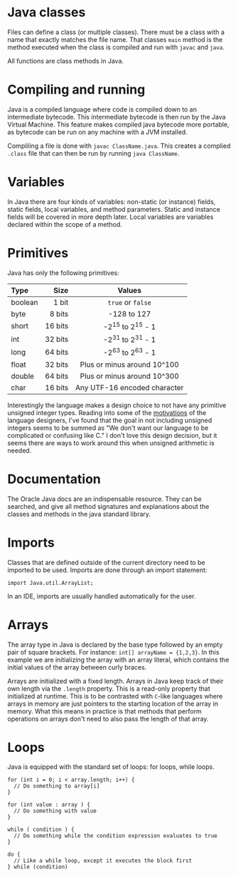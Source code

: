 # Java classes

Files can define a class (or multiple classes). There must be a class with a name that exactly matches the file name. That classes `main` method is the method executed when the class is compiled and run with `javac` and `java`.

All functions are class methods in Java.

# Compiling and running

Java is a compiled language where code is compiled down to an intermediate bytecode. This intermediate bytecode is then run by the Java Virtual Machine. This feature makes compiled java bytecode more portable, as bytecode can be run on any machine with a JVM installed.

Compliling a file is done with `javac ClassName.java`. This creates a complied `.class` file that can then be run by running `java ClassName`.

# Variables

In Java there are four kinds of variables: non-static (or instance) fields, static fields, local variables, and method parameters. Static and instance fields will be covered in more depth later. Local variables are variables declared within the scope of a method.

# Primitives

Java has only the following primitives:

| Type    |    Size |                Values                 |
| :------ | ------: | :-----------------------------------: |
| boolean |   1 bit |           `true` or `false`           |
| byte    |  8 bits |              -128 to 127              |
| short   | 16 bits | -2<sup>15</sup> to 2<sup>15</sup> - 1 |
| int     | 32 bits | -2<sup>31</sup> to 2<sup>31</sup> - 1 |
| long    | 64 bits | -2<sup>63</sup> to 2<sup>63</sup> - 1 |
| float   | 32 bits |      Plus or minus around 10^100      |
| double  | 64 bits |      Plus or minus around 10^300      |
| char    | 16 bits |     Any UTF-16 encoded character      |

Interestingly the language makes a design choice to not have any primitive unsigned integer types. Reading into some of the [motivations](https://stackoverflow.com/questions/430346/why-doesnt-java-support-unsigned-ints#430357) of the language designers, I've found that the goal in not including unsigned integers seems to be summed as "We don't want our language to be complicated or confusing like C." I don't love this design decision, but it seems there are ways to work around this when unsigned arithmetic is needed.

# Documentation

The Oracle Java docs are an indispensable resource. They can be searched, and give all method signatures and explanations about the classes and methods in the java standard library.

# Imports

Classes that are defined outside of the current directory need to be imported to be used. Imports are done through an import statement:

```
import Java.util.ArrayList;
```

In an IDE, imports are usually handled automatically for the user.

# Arrays

The array type in Java is declared by the base type followed by an empty pair of square brackets. For instance: `int[] arrayName = {1,2,3}`. In this example we are initializing the array with an array literal, which contains the initial values of the array between curly braces.

Arrays are initialized with a fixed length. Arrays in Java keep track of their own length via the `.length` property. This is a read-only property that initialized at runtime. This is to be contrasted with `C`-like languages where arrays in memory are just pointers to the starting location of the array in memory. What this means in practice is that methods that perform operations on arrays don't need to also pass the length of that array.

# Loops

Java is equipped with the standard set of loops: for loops, while loops.

```
for (int i = 0; i < array.length; i++) {
  // Do something to array[i]
}

for (int value : array ) {
  // Do something with value
}

while ( condition ) {
  // Do something while the condition expression evaluates to true
}

do {
  // Like a while loop, except it executes the block first
} while (condition)
```
